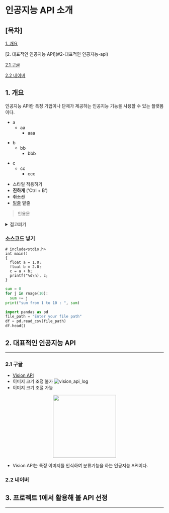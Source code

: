 # 인공지능 API 소개
## [목차]
[1. 개요](#1-개-요)

[2. 대표적인 인공지능 API](#2-대표적인 인공지능-api)

[2.1 구글](#2.1-구글)

[2.2 네이버](#2.2-네이버)

## 1. 개요
인공지능 API란 특정 기업이나 단체가 제공하는 인공지능 기능을 사용할 수 있는 플랫폼이다.

* a
  * aa
    * aaa
- b
  - bb
    - bbb
+ c
  + cc
    + ccc

* 스타일 적용하기
* **진하게** ('Ctrl + B')
* <s>취소선</s>
* <u>밑줄</u> 밑줄

>인용문

<details><summary>접고펴기
</summary>
내용작성하기
</details>

### 소스코드 넣기
```
# include<stdio.h>
int main()
{
  float a = 1.0;
  float b = 2.0;
  c = a + b;
  printf("%d\n), c;
}
```
```python
sum = 0
for j in rnage(10):
  sum += j
print("sum from 1 to 10 : ", sum)
```
```python
import pandas as pd
file_path = "Enter your file path"
df = pd.read_csv(file_path)
df.head()
```

## 2. 대표적인 인공지능 API
***
### 2.1 구글
* [Vision API](https://cloud.google.com/vision?hl=ko)
* 이미지 크기 조정 불가
![vision_api_log](https://community.appinventor.mit.edu/uploads/default/optimized/3X/2/a/2ad031bc25a55c4d3f55ff5ead8b2de63cdf28bf_2_200x178.png)
* 이미지 크기 조절 가능
<p align="center">
<img src="[./vision_api_logo.pn](https://community.appinventor.mit.edu/uploads/default/optimized/3X/2/a/2ad031bc25a55c4d3f55ff5ead8b2de63cdf28bf_2_200x178.png)https://community.appinventor.mit.edu/uploads/default/optimized/3X/2/a/2ad031bc25a55c4d3f55ff5ead8b2de63cdf28bf_2_200x178.pngg" width="200"/>
</p>

  * Vision API는 특정 이미지를 인식하여 분류기능을 하는 인공지능 API이다.

### 2.2 네이버
## 3. 프로젝트 1에서 활용해 볼 API 선정
***
